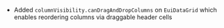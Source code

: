 - Added `columnVisibility.canDragAndDropColumns` on `EuiDataGrid` which enables reordering columns via draggable header cells

